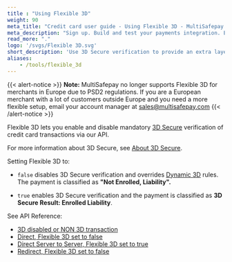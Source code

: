 ```yaml
---
title : "Using Flexible 3D"
weight: 90
meta_title: "Credit card user guide - Using Flexible 3D - MultiSafepay Docs"
meta_description: "Sign up. Build and test your payments integration. Explore our products and services. Use our API Reference, SDKs, and wrappers. Get support."
read_more: "."
logo: '/svgs/Flexible 3D.svg'
short_description: 'Use 3D Secure verification to provide an extra layer of security to credit card payments.'
aliases: 
    - /tools/flexible_3d
---
```


{{< alert-notice >}}
**Note:** MultiSafepay no longer supports Flexible 3D for merchants in Europe due to PSD2 regulations. If you are a European merchant with a lot of customers outside Europe and you need a more flexible setup, email your account manager at <sales@multisafepay.com>
{{< /alert-notice >}}

Flexible 3D lets you enable and disable mandatory [3D Secure](/payment-methods/credit-and-debit-cards/user-guide/glossary/) verification of credit card transactions via our API.

For more information about 3D Secure, see [About 3D Secure](/faq/payment-regulations/about-3d-secure).

Setting Flexible 3D to:

- `false` disables 3D Secure verification and overrides [Dynamic 3D](/tools/server2server/3d-dynamics) rules. The payment is classified as **"Not Enrolled, Liability".**

- `true` enables 3D Secure verification and the payment is classified as **3D Secure Result: Enrolled Liability**.

See API Reference:

- [3D disabled or NON 3D transaction](/api/#3d-disabled-or-non-3d-transaction)
- [Direct, Flexible 3D set to false](/api/#direct-flexible-3d-set-on-_false_)
- [Direct Server to Server, Flexible 3D set to true](/api/#direct-server-to-server-flexible-3d-set-on-_true_)
- [Redirect, Flexible 3D set to false](/api/#redirect-flexible-3d-set-on-_false_)


